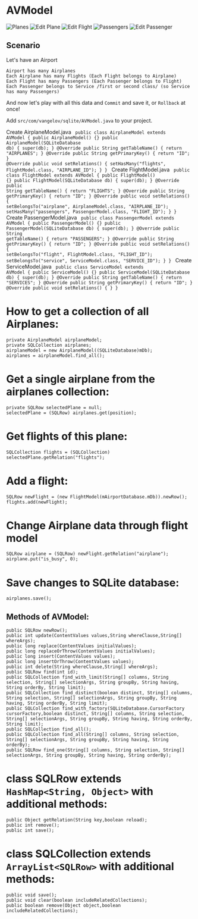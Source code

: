 # AVModel

![Planes](raw/master/planes.png)
![Edit Plane](raw/master/edit_plane.png)
![Edit Flight](raw/master/edit_flight.png)
![Passengers](raw/master/passengers.png)
![Edit Passenger](raw/master/edit_passenger.png)

## Scenario

Let's have an Airport

	Airport has many Airplanes
	Each Airplane has many Flights (Each Flight belongs to Airplane)
	Each Flight has many Passengers (Each Passenger belongs to Flight)
	Each Passenger belongs to Service /first or second class/ (so Service has many Passengers)
	
And now let's play with all this data and `Commit` and save it, or `Rollback` at once! 

Add `src/com/vangelov/sqlite/AVModel.java` to your project.
	
Create AirplaneModel.java
	<code>
	public class AirplaneModel extends AVModel {
		public AirplaneModel() {}
		public AirplaneModel(SQLiteDatabase db) { super(db); }
		@Override
		public String getTableName() { return "AIRPLANES"; }
		@Override
		public String getPrimaryKey() { return "ID"; }
		@Override
		public void setRelations() {
			setHasMany("flights", FlightModel.class, "AIRPLANE_ID");
		}
	}
	</code>
Create FlightModel.java
	<code>
	public class FlightModel extends AVModel {
		public FlightModel() {}
		public FlightModel(SQLiteDatabase db) { super(db); }
		@Override
		public String getTableName() { return "FLIGHTS"; }
		@Override
		public String getPrimaryKey() { return "ID"; }
		@Override
		public void setRelations() {
			setBelongsTo("airplane", AirplaneModel.class, "AIRPLANE_ID");
			setHasMany("passengers", PassengerModel.class, "FLIGHT_ID");
		}
	}
	</code>
Create PassengerModel.java
	<code>
	public class PassengerModel extends AVModel {
		public PassengerModel() {}
		public PassengerModel(SQLiteDatabase db) { super(db); }
		@Override
		public String getTableName() { return "PASSENGERS"; }
		@Override
		public String getPrimaryKey() { return "ID"; }
		@Override
		public void setRelations() {
			setBelongsTo("flight", FlightModel.class, "FLIGHT_ID");
			setBelongsTo("service", ServiceModel.class, "SERVICE_ID");
		}
	}
	</code>
Create ServiceModel.java
	<code>
	public class ServiceModel extends AVModel {
		public ServiceModel() {}
		public ServiceModel(SQLiteDatabase db) { super(db); }
		@Override
		public String getTableName() { return "SERVICES"; }
		@Override
		public String getPrimaryKey() { return "ID"; }
		@Override
		public void setRelations() { }
	}
	</code>
# How to get a collection of all Airplanes:
	private AirplaneModel airplaneModel;
	private SQLCollection airplanes;
	airplaneModel = new AirplaneModel((SQLiteDatabase)mDb);
	airplanes = airplaneModel.find_all();
	
# Get a single airplane from the airplanes collection:
	private SQLRow selectedPlane = null;
	selectedPlane = (SQLRow) airplanes.get(position);

# Get flights of this plane:
	SQLCollection flights = (SQLCollection) selectedPlane.getRelation("flights");

# Add a flight:	
	SQLRow newFlight = (new FlightModel(mAirportDatabase.mDb)).newRow();
	flights.add(newFlight);
	
# Change Airplane data through flight model
	SQLRow airplane = (SQLRow) newFlight.getRelation("airplane");
	airplane.put("is_busy", 0);
	
# Save changes to SQLite database:
	airplanes.save();
	
	
## Methods of AVModel:
	public SQLRow newRow();
	public int update(ContentValues values,String whereClause,String[] whereArgs);
	public long replace(ContentValues initialValues);
	public long replaceOrThrow(ContentValues initialValues);
	public long insert(ContentValues values);
	public long insertOrThrow(ContentValues values);
	public int delete(String whereClause,String[] whereArgs);
	public SQLRow find(int id);
	public SQLCollection find_with_limit(String[] columns, String selection, String[] selectionArgs, String groupBy, String having, String orderBy, String limit);
	public SQLCollection find_distinct(boolean distinct, String[] columns, String selection, String[] selectionArgs, String groupBy, String having, String orderBy, String limit);
	public SQLCollection find_with_factory(SQLiteDatabase.CursorFactory cursorFactory,boolean distinct, String[] columns, String selection, String[] selectionArgs, String groupBy, String having, String orderBy, String limit);
	public SQLCollection find_all();
	public SQLCollection find_all(String[] columns, String selection, String[] selectionArgs, String groupBy, String having, String orderBy);
	public SQLRow find_one(String[] columns, String selection, String[] selectionArgs, String groupBy, String having, String orderBy);
	
	
# class SQLRow extends `HashMap<String, Object>` with additional methods:
	public Object getRelation(String key,boolean reload);
	public int remove();
	public int save(); 

# class SQLCollection extends `ArrayList<SQLRow>` with additional methods:
	public void save();
	public void clear(boolean includeRelatedCollections);
	public boolean remove(Object object,boolean includeRelatedCollections);
	
	 
